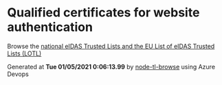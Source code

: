 # Qualified certificates for website authentication 
 Browse the [national eIDAS Trusted Lists and the EU List of eIDAS Trusted Lists (LOTL)](https://webgate.ec.europa.eu/tl-browser/#/) 
 
 
Generated at **Tue 01/05/2021  0:06:13.99** by [node-tl-browse](https://github.com/ymedlop/node-tl-browser) using Azure Devops 
